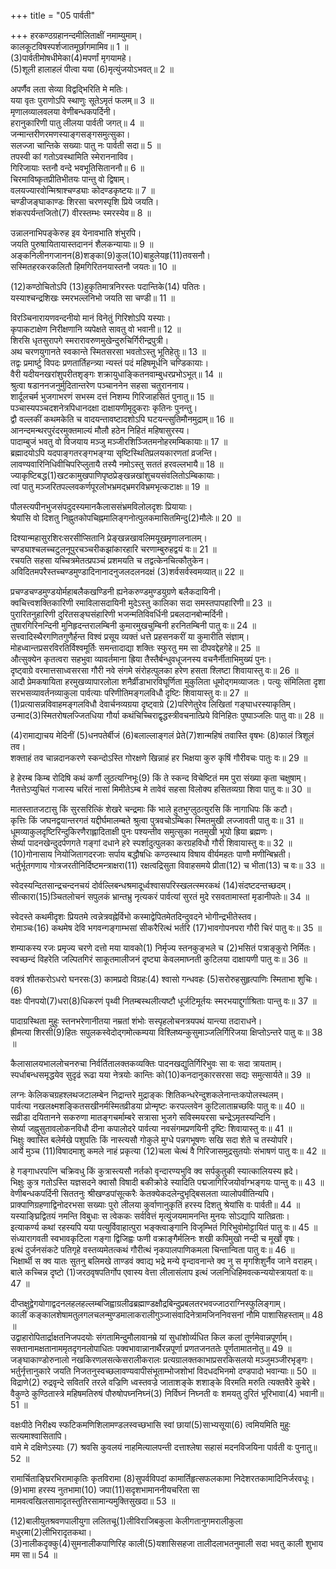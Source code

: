 +++
title = "05 पार्वती"

+++
हरकण्ठग्रहानन्दमीलिताक्षीं नमाम्युमाम्।  
कालकूटविषस्पर्शजातमूर्छागमामिव॥ 1 ॥  
(3)पार्वतीमोषधीमेका(4)मपर्णां मृगयामहे।  
(5)शूली हालाहलं पीत्वा यया (6)मृत्युंजयोऽभवत्॥ 2 ॥  


[^3]: पर्वतसंबन्धिनीम्; [पक्षे] पर्वतपुत्रीम्.


[^4]: पर्णरहिताम्; [पक्षे] एतन्नाम्नीं पार्वतीम्.


[^5]: शूलरोगवान्; [पक्षे] त्रिशूलधारी.


[^6]: मृत्युनाशकः ; [पक्षे] एतन्नाम्ना प्रसिद्धः शिवः.
 
अपर्णैव लता सेव्या विद्वद्भिरिति मे मतिः।  
यया वृतः पुराणोऽपि स्थाणुः सूतेऽमृतं फलम्॥ 3 ॥  
मृणालव्यालवलया वेणीबन्धकपर्दिनी।  
हरानुकारिणी पातु लीलया पार्वती जगत्॥ 4 ॥  
जन्मान्तरीणरमणस्याङ्गसङ्गसमुत्सुका।  
सलज्जा चान्तिके सख्याः पातु नः पार्वती सदा॥ 5 ॥  
तपस्वी कां गतोऽवस्थामिति स्मेराननाविव।  
गिरिजायाः स्तनौ वन्दे भवभूतिसिताननौ॥ 6 ॥  
चिरमाविष्कृतप्रीतिभीतयः पान्तु वो द्विषाम्।  
वलयज्यारवोन्मिश्राश्चण्ड्याः कोदण्डकृष्टयः॥ 7 ॥  
चण्डीजङ्घाकाण्डः शिरसा चरणस्पृशि प्रिये जयति।  
शंकरपर्यन्तजितो(7) वीरस्तम्भः स्मरस्येव॥ 8 ॥  


[^7]: स्वतः सुखविशेषजनकतया तुच्छविषयपराङ्मुखस्याप्येतादृश्यवस्थासंपादनादिति भावः.
 
उन्नालनाभिपङ्केरुह इव येनावभाति शंभुरपि।  
जयति पुरुषायितायास्तदाननं शैलकन्यायाः॥ 9 ॥  
अङ्कनिलीनगजानन(8)शङ्का(9)कुल(10)बाहुलेयहृ(11)तवसनौ।  
सस्मितहरकरकलितौ हिमगिरितनयास्तनौ जयतः॥ 10 ॥  


[^8]: स्तनयोः कुम्भिकुम्भसाम्यादिति भावः.


[^9]: कथं मां विहायैनमेव संगोप्य बहुकालं स्तन्यं प्रयच्छतीति धियेति भावः.


[^10]: कार्तिकेयः.


[^11]: गजानननिर्णयार्थमिति भावः.
 
(12)कण्ठोचितोऽपि (13)हुकृतिमात्रनिरस्तः पदान्तिके(14) पतितः।  
यस्याश्चन्द्रशिखः स्मरभल्लनिभो जयति सा चण्डी॥ 11 ॥  


[^12]: आलिङ्गनार्होऽपि; [पक्षे] अर्धचन्द्राकारतया कण्ठलक्ष्ययोग्योऽपि.


[^13]: न तु करतर्जनादिना; [पक्षे] बाणादिना.


[^14]: प्रणामार्थमिति भावः; [पक्षे] वेगवशादिति भावः.
 
विरञ्चिनारायणवन्दनीयो मानं विनेतुं गिरिशोऽपि यस्याः।  
कृपाकटाक्षेण निरीक्षणानि व्यपेक्षते सावतु वो भवानी॥ 12 ॥  
शिरसि धृतसुरापगे स्मरारावरुणमुखेन्दुरुचिर्गिरीन्द्रपुत्री।  
अथ चरणयुगानते स्वकान्ते स्मितसरसा भवतोऽस्तु भूतिहेतुः॥ 13 ॥  
तद्वः प्रमार्ष्टु विपदः प्रणतार्तिहन्त्र्या न्यस्तं पदं महिषमूर्धनि चण्डिकायाः।  
वैरी यदीयनखरांशुपरीतशृङ्गः शक्रायुधाङ्कितनवाम्बुधरप्रभोऽभूत्॥ 14 ॥  
श्रुत्वा षडाननजनुर्मुदितान्तरेण पञ्चाननेन सहसा चतुराननाय।  
शार्दूलचर्म भुजगाभरणं सभस्म दत्तं निशम्य गिरिजाहसितं पुनातु॥ 15 ॥  
पञ्चास्यपञ्चदशनेत्रपिधानदक्षा दाक्षायणीमृदुकराः कृतिनः पुनन्तु।  
द्वौ वल्लकीं कथमकेति च वादयन्तावष्टादशोऽपि घटयन्त्सुतिमौनमुद्राम्॥ 16 ॥  
आनन्दमन्थरपुरंदरमुक्तमाल्यं मौलौ हठेन निहितं महिषासुरस्य।  
पादाम्बुजं भवतु वो विजयाय मञ्जु मञ्जीरशिञ्जितमनोहरमम्बिकायाः॥ 17 ॥  
ब्रह्मादयोऽपि यदपाङ्गतरङ्गभङ्ग्या सृष्टिस्थितिप्रलयकारणतां व्रजन्ति।  
लावण्यवारिनिधिवीचिपरिप्लुतायै तस्यै नमोऽस्तु सततं हरवल्लभायै॥ 18 ॥  
ज्याकृष्टिबद्ध(1)खटकामुखपाणिपृष्ठप्रेङ्खन्नखांशुचयसंवलितोऽम्बिकायाः।  
त्वां पातु मञ्जरितपल्लवकर्णपूरलोभभ्रमद्भ्रमरविभ्रमभृत्कटाक्षः॥ 19 ॥  


[^1]: हस्तविन्यासविशेषः.
 
पौलस्त्यपीनभुजसंपदुदस्यमानकैलाससंभ्रमविलोलदृशः प्रियायाः।  
श्रेयांसि वो दिशतु निह्नुतकोपचिह्नमालिङ्गनोत्पुलकमासितमिन्दु(2)मौलेः॥ 20 ॥  


[^2]: इन्दुमौलेः प्रियायाः पार्वत्याः.
 
दिश्यान्महासुरशिरःसरसीप्सितानि प्रेङ्खन्नखावलिमयूखमृणालनालम्।  
चण्ड्याश्चलच्चटुलनूपुरचञ्चरीकझांकारहारि चरणाम्बुरुहद्वयं वः॥ 21 ॥  
रचयति सहसा यच्चित्रमेतत्प्रपञ्चं प्रशमयति च तद्वत्केनचित्कौतुकेन।  
अविदितमपरैस्तच्चण्डमुण्डादिनानादनुजलदलनदक्षं (3)शर्वसर्वस्वमव्यात्॥ 22 ॥  


[^3]: शर्वस्य शिवस्य सर्वस्वं पार्वतीरूपम्.
 
प्रचण्डचण्डमुण्डयोर्महाबलैकखण्डिनी ह्यनेकरुण्डमुण्डयुग्रणे बलैकदायिनी।  
क्वचित्त्वशक्तिकारिणी रमाविलासदायिनी मुदेऽस्तु कालिका सदा समस्तपापहारिणी॥ 23 ॥  
पुरारितनुहारिणी दुरितसङ्घसंहारिणी भजन्मतिविवर्धिनी प्रबलदानबोन्मर्दिनी।  
तुषारगिरिनन्दिनी मुनिहृदन्तरालम्बिनी कुमारमुखचुम्बिनी हरनितम्बिनी पातु वः॥ 24 ॥  
सत्त्वादिस्थैरगणितगुणैर्हन्त विश्वं प्रसूय व्यक्तं धत्ते प्रहसनकरीं या कुमारीति संज्ञाम्।  
मोहध्वान्तप्रसरविरतिर्विश्वमूर्तिः समन्तादाद्या शक्तिः स्फुरतु मम सा दीपवद्देहगेहे॥ 25 ॥  
औत्सुक्येन कृतत्वरा सहभुवा व्यावर्तमाना ह्रिया तैस्तैर्बन्धुवधूजनस्य वचनैर्नीताभिमुख्यं पुनः।  
दृष्ट्वाग्रे वरमात्तसाध्वसरसा गौरी नवे संगमे संरोहत्पुलका हरेण हसता श्लिष्टा शिवायास्तु वः॥ 26 ॥  
आदौ प्रेमकषायिता हरमुखव्यापारलोला शनैर्व्रीडाभारविघूर्णिता मुकुलिता धूमोद्गमव्याजतः। पत्युः संमिलिता दृशा सरभसव्यावर्तनव्याकुला पार्वत्याः परिणीतिमङ्गलविधौ दृष्टिः शिवायास्तु वः॥ 27 ॥  
(1)प्रत्यासन्नविवाहमङ्गलविधौ देवार्चनव्यग्रया दृष्ट्वाग्रे (2)परिणेतुरेव लिखितां गङ्घाधरस्याकृतिम्।  
उन्माद(3)स्मितरोषलज्जितधिया गौर्या कथंचिच्चिराद्वृद्धस्त्रीवचनात्प्रिये विनिहितः पुष्पाञ्जलिः पातु वाः॥ 28 ॥  


[^1]: समीपवर्ती.


[^2]: भर्तुः.


[^3]: चित्तविभ्रमः.
 
(4)रामाद्याचय मेदिनीं (5)धनपतेर्बीजं (6)बलाल्लाङ्गलं प्रेते(7)शान्महिषं तवास्ति वृषभः (8)फालं त्रिशूलं तव।  
शक्ताहं तव चान्नदानकरणे स्कन्दोऽस्ति गोरक्षणे खिन्नाहं हर भिक्षया कुरु कृषिं गौरीवचः पातुः वः॥ 29 ॥  


[^4]: परशुरामात्.


[^5]: कुबेरात्.


[^6]: बलभद्रात्.


[^7]: यमात्.


[^8]: कृषकः.
 
हे हेरम्ब किम्ब रोदिषि कथं कर्णौ लुठत्यग्निभूः(9) किं ते स्कन्द विचेष्टितं मम पुरा संख्या कृता चक्षुषाम्।  
नैतत्तेऽप्युचितं गजास्य चरितं नासां मिमीतेऽम्ब मे तावेवं सहसा विलोक्य हसितव्यग्रा शिवा पातु वः॥ 30 ॥  


[^9]: स्कन्दः.
 
मातस्तातजटासु किं सुरसरित्किं शेखरे चन्द्रमाः किं भाले हुतभुग्लुठत्युरसि किं नागाधिपः किं कटौ।  
कृत्तिः किं जघनद्वयान्तरगतं यद्दीर्घमालम्बते श्रुत्वा पुत्रवचोऽम्बिका स्मितमुखी लज्जावती पातु वः॥ 31 ॥  
धूमव्याकुलदृष्टिरिन्दुकिरणैराह्लादिताक्षी पुनः पश्यन्तीव समुत्सुका नतमुखी भूयो ह्रिया ब्रह्मणः।  
सेर्ष्या पादनखेन्दुदर्पणगते गङ्गां दधाने हरे स्पर्शादुत्पुलका करग्रहविधौ गौरी शिवायास्तु वः॥ 32 ॥  
(10)गोनासाय नियोजितागदरजाः सर्पाय बद्धौषधिः कण्ठस्थाय विषाय वीर्यमहतः पाणौ मणीन्बिभ्रती।  
भर्तुर्भूतगणाय गोत्रजरतीनिर्दिष्टमन्त्राक्षरा(11) रक्षत्वद्रिसुता विवाहसमये प्रीता(12) च भीता(13) च वः॥ 33 ॥  


[^10]: गोनासादिसर्पभयनिवृत्तय इत्यर्थः. गोनासः सर्पजातिविशेषः.


[^11]: वृद्धा.


[^12]: यावज्जीवं कृततपसः फलोन्मुखत्वं समीक्ष्येत्यर्थः.


[^13]: भूतगणादिसाहित्यमालोक्येत्यर्थः.
 
स्वेदस्यन्दितसान्द्रचन्दनचयं दोर्वल्लिबन्धश्रमादूर्ध्वश्वासपरिस्खलत्स्मरकथं (14)संदष्टदन्तच्छदम्।  
सीत्कारा(15)ञ्चितलोचनं सपुलकं भ्रान्तभ्रु नृत्यकरं पार्वत्यां सुरतं मुदे रसवतामास्तां मृडानीपतेः॥ 34 ॥  


[^14]: चुम्बितावित्यर्थः.


[^15]: निमीलित.
 
स्वेदस्ते कथमीदृशः प्रियतमे त्वन्नेत्रवह्नेर्विभो कस्माद्वेपितमेतदिन्दुवदने भोगीन्द्रभीतेस्तव।  
रोमाञ्चः(16) कथमेष देवि भगवन्गङ्गाम्भसां सीकरैरित्थं भर्तरि (17)भावगोपनपरा गौरी चिरं पातु वः॥ 35 ॥  


[^16]: रोमहर्षणम्.


[^17]: स्वाभिप्राय.
 
शम्याकस्य रजः प्रमृज्य चरणे दत्तो मया यावको(1) निर्मृज्य स्तनकुङ्भले च (2)भसितं पत्राङ्कुरो निर्मितः।  
स्वच्छन्दं विहरेति जल्पितगिरं साकूतमालीजनं दृष्ट्या केवलमाघ्नती कुटिलया दाक्षायणी पातु वः॥ 36 ॥  


[^1]: लाक्षारसः.


[^2]: भस्म.
 
वक्त्रं शीतकरोऽधरो घनरसः(3) कामप्रदो विग्रहः(4) श्वासो गन्धवहः (5)सरोरुहसुहृत्पाणिः स्मिताभा शुचिः।(6)  
वक्षः पीनपयो(7)धरा(8)धिकरणं पृथ्वी नितम्बस्थलीत्यष्टौ धूर्जटिमूर्तयः स्मरभयाद्दुर्गाश्रिताः पान्तु वः॥ 37 ॥  


[^3]: उदकम् ; [पक्षे] अधिकरसः


[^4]: शरीरम्. यजमानरूपम्.


[^5]: कमलानां मित्रम्. सूर्य इत्यर्थः; (पाणिपक्षे
सरोरुहानां सदृशा कान्तिर्यस्य.)  

[^6]: अग्निः.


[^7]: स्तनौ; [पक्षे] मेघाः.


[^8]: स्थानम्. आकाशं मेघानां स्थानमिति प्रसिद्धम्.
 
पादाग्रस्थिता मुहुः स्तनभरेणानीतया नम्रतां शंभोः सस्पृहलोचनत्रयपथं यान्त्या तदाराधने।  
ह्रीमत्या शिरसी(9)हितः सपुलकस्वेदोद्गमोत्कम्पया विश्लिष्यन्कुसुमाञ्जलिर्गिरिजया क्षिप्तोऽन्तरे पातु वः॥ 38 ॥  


[^9]: इष्टः.
 
कैलासालयभाललोचनरुचा निर्वर्तितालक्तकव्यक्तिः पादनखद्युतिर्गिरिभुवः सा वः सदा त्रायताम्।  
स्पर्धाबन्धसमृद्धयेव सुदृढं रूढा यया नेत्रयोः कान्तिः को(10)कनदानुकारसरसा सद्यः समुत्सार्यते॥ 39 ॥  


[^10]: रक्तोत्पलम्.
 
लग्नः केलिकचग्रहश्लथजटालम्बेन निद्रान्तरे मुद्राङ्कः शितिकन्धरेन्दुशकलेनान्तःकपोलस्थलम्।  
पार्वत्या नखलक्ष्मशङ्कितसखीनर्मस्मितव्रीडया प्रोन्मृष्टः करपल्लवेन कुटिलाताम्रच्छविः पातु वः॥ 40 ॥  
सव्रीडा दयितानने सकरुणा मातङ्गचर्माम्बरे सत्रासा भुजगे सविस्मयरसा चन्द्रेऽमृतस्यन्दिनि।  
सेर्ष्या जह्नुसुतावलोकनविधौ दीना कपालोदरे पार्वत्या नवसंगमप्रणयिनी दृष्टिः शिवायास्तु वः॥ 41 ॥  
भिक्षुः क्वास्ति बलेर्मखे पशुपतिः किं नास्त्यसौ गोकुले मुग्धे पन्नगभूषणः सखि सदा शेते च तस्योपरि।  
आर्ये मुञ्च (11)विषादमाशु कमले नाहं प्रकृत्या (12)चला चेत्थं वै गिरिजासमुद्रसुतयोः संभाषणं पातु वः॥ 42 ॥  


[^11]: खेदम्; [पक्षे] विषमत्तीति विषादस्तं शिवम्.


[^12]: चञ्चला; [पक्षे] लक्ष्मीः.
 
हे गङ्गाधरपत्नि चक्रिवधु किं कुत्रास्त्यसौ नर्तको वृन्दारण्यभुवि क्व सर्पकुतुकी स्यात्कालियस्य ह्रदे।  
भिक्षुः कुत्र गतोऽस्ति यज्ञसदने क्वासौ विषादी बकीक्रोडे स्यादिति पद्मजागिरिजयोर्वाग्भङ्गयः पान्तु वः॥ 43 ॥  
वेणीबन्धकपर्दिनी सिततनुः श्रीखण्डपांसूत्करैः केतक्येकदलेन्दुभृद्बिसलता व्यालोपवीतिन्यपि।  
प्राक्पाणिग्रहणाद्विनोदरभसा सख्याः पुरो लीलया कुर्वाणानुकृतिं हरस्य दिशतु श्रेयांसि वः पार्वती॥ 44 ॥  
यस्याङ्घ्रिद्वितयं नमन्ति विबुधाः स त्वेककः सर्ववित्तं मृत्युंजयमामनन्ति मुनयः सोऽद्यापि यातिव्रताः।  
इत्याकर्ण्य कथां रहस्यपि यया पत्युर्विवाहात्पुरा भङ्क्त्वाङ्गानि विजृम्भितं गिरिभुवोमोट्टायितं पातु वः॥ 45 ॥  
संध्यारागवती स्वभावकृटिला गङ्गा द्विजिह्वः फणी वक्राङ्गैर्मलिनः शखी कपिमुखो नन्दी च मूर्खो वृषः।  
इत्थं दुर्जनसंकटे पतिगृहे वस्तव्यमेतत्कथं गौरीत्थं नृकपालपाणिकमला चिन्तान्विता पातु वः॥ 46 ॥  
भिक्षार्थी स क्व यातः सुतनु बलिमखे ताण्डवं क्वाद्य भद्रे मन्ये वृन्दावनान्ते क्व नु स मृगशिशुर्नैव जाने वराहम्।  
बाले कच्चिन्न दृष्टो (1)जरठवृषपतिर्गोप एवास्य वेत्ता लीलासंलाप इत्थं जलनिधिहिमवत्कन्ययोस्त्रायतां वः॥ 47 ॥  


[^1]: जीर्ण.
 
दीप्तक्षुद्वेगयोगाद्वदनलहलहल्लम्बजिह्वाग्रलीढब्रह्माण्डक्षौद्रबिन्दुप्रबलतरभवज्जाठराग्निस्फुलिङ्गाम्।  
कालीं कङ्कालशेषामतुलगलचलन्मुण्डमालाकरालीगुञ्जासंवादिनेत्रामजिननिवसनां नौमि पाशासिहस्ताम्॥ 48 ॥  
उद्वाहारोपितार्द्राक्षतनिजपदयोः संगतामिन्दुमौलावानम्रे यां सुधांशोर्व्यधित किल कलां तूर्णमेवान्नपूर्णाम्।  
सक्तानामक्षतानाममृतदृगनलोपाधितः पक्वभावान्नानार्थैरन्नपूर्णा प्रणतजनततेः पूर्णतामातनोतु॥ 49 ॥  
जङ्घाकाण्डोरुनालो नखकिरणलसत्केसरालीकरालः प्रत्यग्रालक्तकाभाप्रसरकिसलयो मञ्जुमञ्जीरभृङ्गः।  
भर्तुर्नृत्तानुकारे जयति निजतनुस्वच्छलावण्यवापीसंभूताम्भोजशोभां विदधदभिनमो दण्डपादो भवान्याः॥ 50 ॥  
विद्राणे(2) रुद्रवृन्दे सवितरि तरले वज्रिणि ध्वस्तवज्रे जाताशङ्के शशाङ्के विरमति मरुति त्यक्तवैरे कुबेरे।  
वैकुण्ठे कुण्ठितास्त्रे महिषमतिरुषं पौरुषोपघ्ननिघ्नं(3) निर्विघ्नं निघ्नती वः शमयतु दुरितं भूरिभावा(4) भवानी॥ 51 ॥  


[^2]: पलायिते.


[^3]: पौरुषोपघ्नानां पराक्रमिणां निघ्न आयत्तस्तम्.


[^4]: प्रभूतप्रभावा.
 
वक्षःपीठे निरीक्ष्य स्फटिकमणिशिलामण्डलस्वच्छभासि स्वां छायां(5)साभ्यसूया(6) त्वमियमिति मुहुः सत्यमाश्वासितापि।  
वामे मे दक्षिणेऽस्याः (7) श्रवसि कुवलयं नाहमित्यालपन्ती दत्ताश्लेषा सहासं मदनविजयिना पार्वती वः पुनातु॥ 52 ॥  


[^5]: प्रतिबिम्बम्.


[^6]: सेर्ष्या.


[^7]: कर्णे.
 
रामार्चिताङ्घ्रिरभिरामाकृतिः कृतविरामा (8)सुपर्वविपदां कामार्तिहृत्सफलकामा निदेशरतकामादिनिर्जरवधूः।  
(9)भामा हरस्य नुतभामा(10) जपा(11)सदृशभामाननीयचरिता सा मामवत्वखिलसामादृतस्तुतिरसामान्यमुक्तिसुखदा॥ 53 ॥  


[^8]: दैत्यकृतदेवविपत्तीनाम्.


[^9]: स्त्री.


[^10]: क्रोधः असुरवधकालोत्पन्न इत्यर्थः.


[^11]: अरुणेत्यर्थः.
 
(12)बालीयुतश्रवणपालीयुगा ललितचू(1)लीविराजिबकुला केलीगतानुगमरालीकुला मधुरमा(2)लीभिरादृतकथा।  
(3)नालीकदृक्कु(4)सुमनालीकपाणिरिह काली(5)यशासिसहजा तालीदलाभतनुमाली सदा भवतु काली शुभाय मम सा॥ 54 ॥  


[^12]: कर्णभूषणविशेषः.


[^1]: केशपाशः.


[^2]: सखीभिः.


[^3]: कमलनयना.


[^4]: पुष्पशरहस्ता.


[^5]: कालीयः सर्पस्तं शास्तीति स कृष्णस्तत्सहजा भगिनी. यशोदोदरे दुर्गाप्रादुर्भावस्य भागवते प्रसिद्धत्वात्.
 
